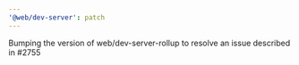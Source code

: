 ```yaml
---
'@web/dev-server': patch
---
```


Bumping the version of web/dev-server-rollup to resolve an issue described in #2755
